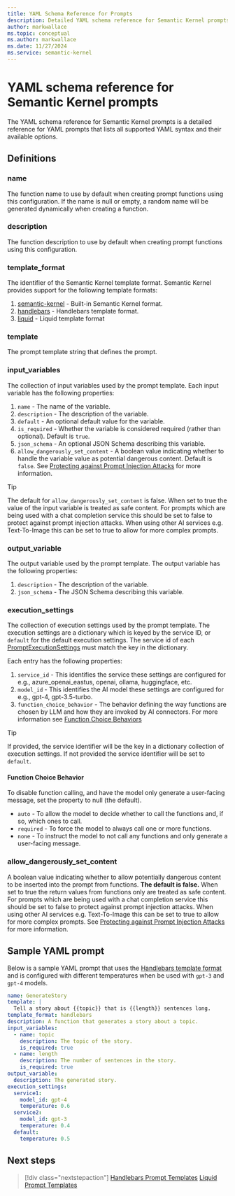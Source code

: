 ```yaml
---
title: YAML Schema Reference for Prompts
description: Detailed YAML schema reference for Semantic Kernel prompts
author: markwallace
ms.topic: conceptual
ms.author: markwallace
ms.date: 11/27/2024
ms.service: semantic-kernel
---
```


# YAML schema reference for Semantic Kernel prompts

The YAML schema reference for Semantic Kernel prompts is a detailed reference for YAML prompts that lists all supported YAML syntax and their available options.

## Definitions

### name

The function name to use by default when creating prompt functions using this configuration.
If the name is null or empty, a random name will be generated dynamically when creating a function.

### description

The function description to use by default when creating prompt functions using this configuration.

### template_format

The identifier of the Semantic Kernel template format. Semantic Kernel provides support for the following template formats:

1. [semantic-kernel](./prompt-template-syntax.md) - Built-in Semantic Kernel format.
2. [handlebars](./handlebars-prompt-templates.md) - Handlebars template format.
3. [liquid](./liquid-prompt-templates.md) - Liquid template format

### template

The prompt template string that defines the prompt.

### input_variables

The collection of input variables used by the prompt template.
Each input variable has the following properties:

1. `name` - The name of the variable.
2. `description` - The description of the variable.
3. `default` - An optional default value for the variable.
4. `is_required` - Whether the variable is considered required (rather than optional). Default is `true`.
5. `json_schema` - An optional JSON Schema describing this variable.
6. `allow_dangerously_set_content` - A boolean value indicating whether to handle the variable value as potential dangerous content. Default is `false`. See [Protecting against Prompt Injection Attacks](./prompt-injection-attacks.md) for more information.

> [!TIP]
> The default for `allow_dangerously_set_content` is false.
> When set to true the value of the input variable is treated as safe content.
> For prompts which are being used with a chat completion service this should be set to false to protect against prompt injection attacks.
> When using other AI services e.g. Text-To-Image this can be set to true to allow for more complex prompts.

### output_variable

The output variable used by the prompt template.
The output variable has the following properties:

1. `description` - The description of the variable.
2. `json_schema` - The JSON Schema describing this variable.

### execution_settings

The collection of execution settings used by the prompt template.
The execution settings are a dictionary which is keyed by the service ID, or `default` for the default execution settings.
The service id of each [PromptExecutionSettings](/dotnet/api/microsoft.semantickernel.promptexecutionsettings) must match the key in the dictionary.

Each entry has the following properties:

1. `service_id` - This identifies the service these settings are configured for e.g., azure_openai_eastus, openai, ollama, huggingface, etc.
2. `model_id` - This identifies the AI model these settings are configured for e.g., gpt-4, gpt-3.5-turbo.
3. `function_choice_behavior` - The behavior defining the way functions are chosen by LLM and how they are invoked by AI connectors. For more information see [Function Choice Behaviors](../ai-services/chat-completion/function-calling/function-choice-behaviors.md)

> [!TIP]
> If provided, the service identifier will be the key in a dictionary collection of execution settings.
> If not provided the service identifier will be set to `default`.

#### Function Choice Behavior

To disable function calling, and have the model only generate a user-facing message, set the property to null (the default).

- `auto` - To allow the model to decide whether to call the functions and, if so, which ones to call.
- `required` - To force the model to always call one or more functions.
- `none` - To instruct the model to not call any functions and only generate a user-facing message.

### allow_dangerously_set_content

A boolean value indicating whether to allow potentially dangerous content to be inserted into the prompt from functions.
**The default is false.**
When set to true the return values from functions only are treated as safe content.
For prompts which are being used with a chat completion service this should be set to false to protect against prompt injection attacks.
When using other AI services e.g. Text-To-Image this can be set to true to allow for more complex prompts.
See [Protecting against Prompt Injection Attacks](./prompt-injection-attacks.md) for more information.

## Sample YAML prompt

Below is a sample YAML prompt that uses the [Handlebars template format](./handlebars-prompt-templates.md) and
is configured with different temperatures when be used with `gpt-3` and `gpt-4` models.

```yml
name: GenerateStory
template: |
  Tell a story about {{topic}} that is {{length}} sentences long.
template_format: handlebars
description: A function that generates a story about a topic.
input_variables:
  - name: topic
    description: The topic of the story.
    is_required: true
  - name: length
    description: The number of sentences in the story.
    is_required: true
output_variable:
  description: The generated story.
execution_settings:
  service1:  
    model_id: gpt-4
    temperature: 0.6
  service2:
    model_id: gpt-3
    temperature: 0.4
  default:
    temperature: 0.5
```

## Next steps

> [!div class="nextstepaction"]
> [Handlebars Prompt Templates](./handlebars-prompt-templates.md)
> [Liquid Prompt Templates](./liquid-prompt-templates.md)
